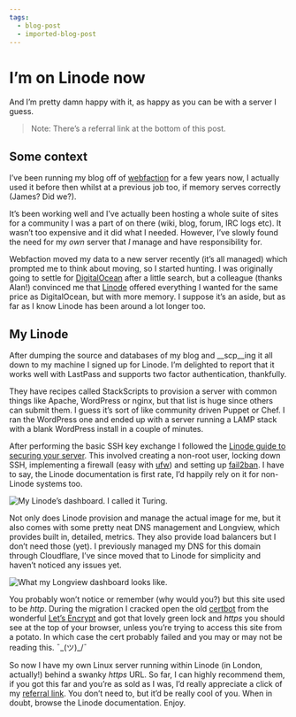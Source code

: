 ```yaml
---
tags:
  - blog-post
  - imported-blog-post
---
```

# I’m on Linode now

And I’m pretty damn happy with it, as happy as you can be with a server I guess.

> Note: There’s a referral link at the bottom of this post.

## Some context

I’ve been running my blog off of [webfaction](https://www.webfaction.com/) for a few years now, I actually used it before then whilst at a previous job too, if memory serves correctly (James? Did we?).

It’s been working well and I’ve actually been hosting a whole suite of sites for a community I was a part of on there (wiki, blog, forum, IRC logs etc). It wasn’t too expensive and it did what I needed. However, I’ve slowly found the need for my _own_ server that _I_ manage and have responsibility for.

Webfaction moved my data to a new server recently (it’s all managed) which prompted me to think about moving, so I started hunting. I was originally going to settle for [DigitalOcean](https://www.digitalocean.com/) after a little search, but a colleague (thanks Alan!) convinced me that [Linode](https://www.linode.com/) offered everything I wanted for the same price as DigitalOcean, but with more memory. I suppose it’s an aside, but as far as I know Linode has been around a lot longer too.

## My Linode

After dumping the source and databases of my blog and __scp__ing it all down to my machine I signed up for Linode. I’m delighted to report that it works well with LastPass and supports two factor authentication, thankfully.

They have recipes called StackScripts to provision a server with common things like Apache, WordPress or nginx, but that list is huge since others can submit them. I guess it’s sort of like community driven Puppet or Chef. I ran the WordPress one and ended up with a server running a LAMP stack with a blank WordPress install in a couple of minutes.

After performing the basic SSH key exchange I followed the [Linode guide to securing your server](https://www.linode.com/docs/security/securing-your-server). This involved creating a non-root user, locking down SSH, implementing a firewall (easy with [ufw](https://www.linode.com/docs/security/firewalls/configure-firewall-with-ufw)) and setting up [fail2ban](https://www.digitalocean.com/community/tutorials/how-fail2ban-works-to-protect-services-on-a-linux-server). I have to say, the Linode documentation is first rate, I’d happily rely on it for non-Linode systems too.

![My Linode’s dashboard. I called it Turing.](/Attachments/imported-blog-posts/legacy-images/2017/03/Screenshot_2017-03-28_20-09-24-1024x604.png)

Not only does Linode provision and manage the actual image for me, but it also comes with some pretty neat DNS management and Longview, which provides built in, detailed, metrics. They also provide load balancers but I don’t need those (yet). I previously managed my DNS for this domain through Cloudflare, I’ve since moved that to Linode for simplicity and haven’t noticed any issues yet.

![What my Longview dashboard looks like.](/Attachments/imported-blog-posts/legacy-images/2017/03/Screenshot_2017-03-28_20-12-43.png)

You probably won’t notice or remember (why would you?) but this site used to be _http_. During the migration I cracked open the old [certbot](https://certbot.eff.org/) from the wonderful [Let’s Encrypt](https://letsencrypt.org/) and got that lovely green lock and _https_ you should see at the top of your browser, unless you’re trying to access this site from a potato. In which case the cert probably failed and you may or may not be reading this. ¯\_(ツ)_/¯

So now I have my own Linux server running within Linode (in London, actually!) behind a swanky _https_ URL. So far, I can highly recommend them, if you got this far and you’re as sold as I was, I’d really appreciate a click of my [referral link](https://www.linode.com/?r=6a2af6a5897ea178066c009d778dbb8d847bd813). You don’t need to, but it’d be really cool of you. When in doubt, browse the Linode documentation. Enjoy.
